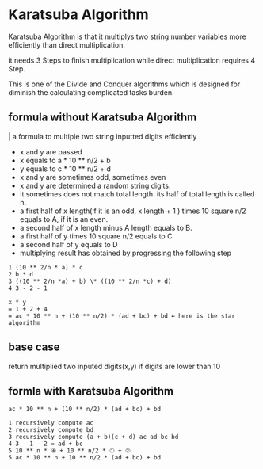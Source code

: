 # Karatsuba Algorithm

Karatsuba Algorithm is that it multiplys two string number variables more efficiently than direct multiplication.

it needs 3 Steps to finish multiplication while direct multiplication requires 4 Step.

This is one of the Divide and Conquer algorithms which is designed for diminish the calculating complicated tasks burden.

## formula without Karatsuba Algorithm

| a formula to multiple two string inputted digits efficiently

- x and y are passed
- x equals to a \* 10 \*\* n/2 + b
- y equals to c \* 10 \*\* n/2 + d
- x and y are sometimes odd, sometimes even
- x and y are determined a random string digits.
- it sometimes does not match total length. its half of total length is called n.
- a first half of x length(if it is an odd, x length + 1 ) times 10 square n/2 equals to A, if it is an even.
- a second half of x length minus A length equals to B.
- a first half of y times 10 square n/2 equals to C
- a second half of y equals to D
- multiplying result has obtained by progressing the following step

```
1 (10 ** 2/n * a) * c
2 b * d
3 ((10 ** 2/n *a) + b) \* ((10 ** 2/n *c) + d)
4 3 - 2 - 1

x * y
= 1 + 2 + 4
= ac * 10 ** n + (10 ** n/2) * (ad + bc) + bd ← here is the star algorithm

```

## base case

return multiplied two inputed digits(x,y) if digits are lower than 10

## formla with Karatsuba Algorithm

```
ac * 10 ** n + (10 ** n/2) * (ad + bc) + bd

1 recursively compute ac
2 recursively compute bd
3 recursively compute (a + b)(c + d) ac ad bc bd
4 3 - 1 - 2 = ad + bc
5 10 ** n * ④ + 10 ** n/2 * ① + ②
5 ac * 10 ** n + 10 ** n/2 * (ad + bc) + bd
```
